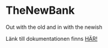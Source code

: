 # TheNewBank
 Out with the old and in with the newish

Länk till dokumentationen finns [HÄR!](https://docs.google.com/document/d/1CXRwJTOGRPvm1oLtoCmia4qJhGBhG30lnEtE1BpTRwI)
